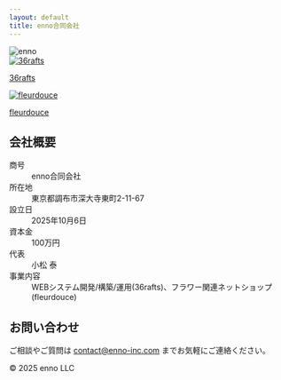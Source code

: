 ```yaml
---
layout: default
title: enno合同会社
---
```


<img src="/assets/images/enno-logo.png" alt="enno">

<div class="gallery">
  <div class="gallery-item">
    <a href="https://about.36rafts.com" target="_blank">
      <img src="/assets/images/36rafts.png" alt="36rafts">
      <div class="overlay"><p class="brand-name">36rafts</p></div>
    </a>
  </div>
  <div class="gallery-item">
    <a href="https://store.shopping.yahoo.co.jp/fleurdouce/" target="_blank">
      <img src="/assets/images/fleurdouce.png" alt="fleurdouce">
      <div class="overlay"><p class="brand-name">fleurdouce</p></div>
    </a>
  </div>
</div>

## 会社概要

<dl class="company-info">
  <dt>商号</dt>
  <dd>enno合同会社</dd>
  <dt>所在地</dt>
  <dd>東京都調布市深大寺東町2-11-67</dd>
  <dt>設立日</dt>
  <dd>2025年10月6日</dd>
  <dt>資本金</dt>
  <dd>100万円</dd>
  <dt>代表</dt>
  <dd>小松 泰</dd>
  <dt>事業内容</dt>
  <dd>WEBシステム開発/構築/運用(36rafts)、フラワー関連ネットショップ(fleurdouce)</dd>
</dl>

<div class="contact">
  <h2>お問い合わせ</h2>
  <p>ご相談やご質問は <a href="mailto:contact@enno-inc.com">contact@enno-inc.com</a> までお気軽にご連絡ください。</p>
</div>

<footer>
  <p>© 2025 enno LLC</p>
</footer>
